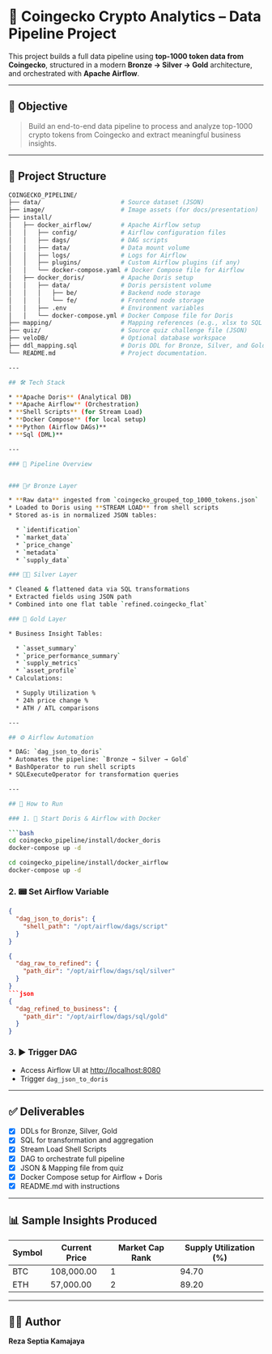 # 🚀 Coingecko Crypto Analytics – Data Pipeline Project

This project builds a full data pipeline using **top-1000 token data from Coingecko**, structured in a modern **Bronze → Silver → Gold** architecture, and orchestrated with **Apache Airflow**.

---

## 🧠 Objective

> Build an end-to-end data pipeline to process and analyze top-1000 crypto tokens from Coingecko and extract meaningful business insights.

---
## 📁 Project Structure

```bash
COINGECKO_PIPELINE/
├── data/                      # Source dataset (JSON)
├── image/                     # Image assets (for docs/presentation)
├── install/
│   ├── docker_airflow/        # Apache Airflow setup
│   │   ├── config/            # Airflow configuration files
│   │   ├── dags/              # DAG scripts
│   │   ├── data/              # Data mount volume
│   │   ├── logs/              # Logs for Airflow
│   │   ├── plugins/           # Custom Airflow plugins (if any)
│   │   └── docker-compose.yaml # Docker Compose file for Airflow
│   ├── docker_doris/          # Apache Doris setup
│   │   ├── data/              # Doris persistent volume
│   │   │   ├── be/            # Backend node storage
│   │   │   └── fe/            # Frontend node storage
│   │   ├── .env               # Environment variables
│   │   └── docker-compose.yml # Docker Compose file for Doris
├── mapping/                   # Mapping references (e.g., xlsx to SQL transformation)
├── quiz/                      # Source quiz challenge file (JSON)
├── veloDB/                    # Optional database workspace
├── ddl_mapping.sql            # Doris DDL for Bronze, Silver, and Gold layers
└── README.md                  # Project documentation.

---

## 🛠️ Tech Stack

* **Apache Doris** (Analytical DB)
* **Apache Airflow** (Orchestration)
* **Shell Scripts** (for Stream Load)
* **Docker Compose** (for local setup)
* **Python (Airflow DAGs)**
* **Sql (DML)**

---

### 🔁 Pipeline Overview


### 🧏‍♂️ Bronze Layer

* **Raw data** ingested from `coingecko_grouped_top_1000_tokens.json`
* Loaded to Doris using **STREAM LOAD** from shell scripts
* Stored as-is in normalized JSON tables:

  * `identification`
  * `market_data`
  * `price_change`
  * `metadata`
  * `supply_data`

### 🧏‍⚖ Silver Layer

* Cleaned & flattened data via SQL transformations
* Extracted fields using JSON path
* Combined into one flat table `refined.coingecko_flat`

### 🥇 Gold Layer

* Business Insight Tables:

  * `asset_summary`
  * `price_performance_summary`
  * `supply_metrics`
  * `asset_profile`
* Calculations:

  * Supply Utilization %
  * 24h price change %
  * ATH / ATL comparisons

---

## ⚙️ Airflow Automation

* DAG: `dag_json_to_doris`
* Automates the pipeline: `Bronze → Silver → Gold`
* BashOperator to run shell scripts
* SQLExecuteOperator for transformation queries

---

## 🧪 How to Run

### 1. 🐳 Start Doris & Airflow with Docker

```bash
cd coingecko_pipeline/install/docker_doris
docker-compose up -d

cd coingecko_pipeline/install/docker_airflow
docker-compose up -d
```

### 2. 📟 Set Airflow Variable

```json
{
  "dag_json_to_doris": {
    "shell_path": "/opt/airflow/dags/script"
  }
}
```
```json
{
  "dag_raw_to_refined": {
    "path_dir": "/opt/airflow/dags/sql/silver"
  }
}
```json
{
  "dag_refined_to_business": {
    "path_dir": "/opt/airflow/dags/sql/gold"
  }
}
```

### 3. ▶️ Trigger DAG

* Access Airflow UI at [http://localhost:8080](http://localhost:8080)
* Trigger `dag_json_to_doris`

---

## ✅ Deliverables

* [x] DDLs for Bronze, Silver, Gold
* [x] SQL for transformation and aggregation
* [x] Stream Load Shell Scripts
* [x] DAG to orchestrate full pipeline
* [x] JSON & Mapping file from quiz
* [x] Docker Compose setup for Airflow + Doris
* [x] README.md with instructions

---

## 📊 Sample Insights Produced

| Symbol | Current Price | Market Cap Rank | Supply Utilization (%) |
| ------ | ------------- | --------------- | ---------------------- |
| BTC    | 108,000.00    | 1               | 94.70                  |
| ETH    | 57,000.00     | 2               | 89.20                  |

---


## 👨‍💻 Author

**Reza Septia Kamajaya**


